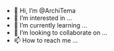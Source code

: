 - 👋 Hi, I’m @ArchiTema
- 👀 I’m interested in ...
- 🌱 I’m currently learning ...
- 💞️ I’m looking to collaborate on ...
- 📫 How to reach me ...

<!---
ArchiTema/ArchiTema is a ✨ special ✨ repository because its `README.md` (this file) appears on your GitHub profile.
You can click the Preview link to take a look at your changes.
--->
